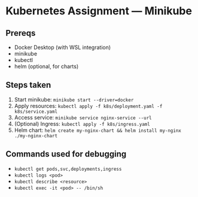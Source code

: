 # Kubernetes Assignment — Minikube

## Prereqs
- Docker Desktop (with WSL integration)
- minikube
- kubectl
- helm (optional, for charts)

## Steps taken
1. Start minikube: `minikube start --driver=docker`
2. Apply resources: `kubectl apply -f k8s/deployment.yaml -f k8s/service.yaml`
3. Access service: `minikube service nginx-service --url`
4. (Optional) Ingress: `kubectl apply -f k8s/ingress.yaml`
5. Helm chart: `helm create my-nginx-chart && helm install my-nginx ./my-nginx-chart`

## Commands used for debugging
- `kubectl get pods,svc,deployments,ingress`
- `kubectl logs <pod>`
- `kubectl describe <resource>`
- `kubectl exec -it <pod> -- /bin/sh`

